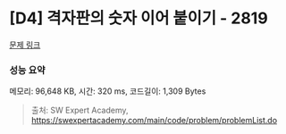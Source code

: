 # [D4] 격자판의 숫자 이어 붙이기 - 2819 

[문제 링크](https://swexpertacademy.com/main/code/problem/problemDetail.do?contestProbId=AV7I5fgqEogDFAXB) 

### 성능 요약

메모리: 96,648 KB, 시간: 320 ms, 코드길이: 1,309 Bytes



> 출처: SW Expert Academy, https://swexpertacademy.com/main/code/problem/problemList.do